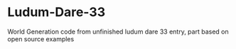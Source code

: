 # Ludum-Dare-33
World Generation code from unfinished ludum dare 33 entry, part based on open source examples
